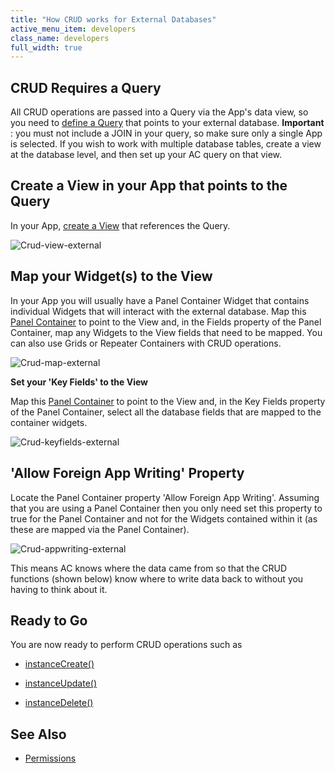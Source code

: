 ```yaml
---
title: "How CRUD works for External Databases"
active_menu_item: developers
class_name: developers
full_width: true
---
```



## CRUD Requires a Query

All CRUD operations are passed into a Query via the App's data view, so you need to [define a Query](../../../../the-console/console-tabs/queries/) that points to your external database. **Important** : you must not include a JOIN in your query, so make sure only a single App is selected. If you wish to work with multiple database tables, create a view at the database level, and then set up your AC query on that view.

## Create a View in your App that points to the Query

In your App, [create a View](../../../data-integration,-reporting-dashboards/data-section-properties/configuring-the-app-to-access) that references the Query.

![Crud-view-external](/img/docs/crud-view-external.zoom51.png)

## Map your Widget(s) to the View

In your App you will usually have a Panel Container Widget that contains individual Widgets that will interact with the external database. Map this [Panel Container](../../../../../widget-properties-events/containers/panel) to point to the View and, in the Fields property of the Panel Container, map any Widgets to the View fields that need to be mapped. You can also use Grids or Repeater Containers with CRUD operations.

![Crud-map-external](/img/docs/crud-map-external.zoom57.png)

**Set your 'Key Fields' to the View**

Map this [Panel Container](../../../../../widget-properties-events/containers/panel) to point to the View and, in the Key Fields property of the Panel Container, select all the database fields that are mapped to the container widgets.

![Crud-keyfields-external](/img/docs/crud-keyfields-external.zoom57.png)

## 'Allow Foreign App Writing' Property

Locate the Panel Container property 'Allow Foreign App Writing'. Assuming that you are using a Panel Container then you only need set this property to true for the Panel Container and not for the Widgets contained within it (as these are mapped via the Panel Container).

![Crud-appwriting-external](/img/docs/crud-appwriting-external.zoom58.png)

This means AC knows where the data came from so that the CRUD functions (shown below) know where to write data back to without you having to think about it.

## Ready to Go

You are now ready to perform CRUD operations such as

 - [instanceCreate()](../../../../../scripting-apis/client-api/instance-data-functions/instancecreate)

 - [instanceUpdate()](../../../../../scripting-apis/client-api/instance-data-functions/instancesave)

 - [instanceDelete()](../../../../../scripting-apis/client-api/instance-data-functions/instancedelete)

## **See Also**

 - [Permissions](permissions.htm)

